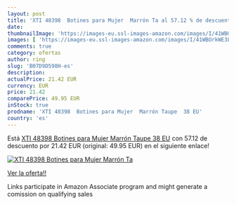 ```yaml
---
layout: post
title: 'XTI 48398  Botines para Mujer  Marrón Ta al 57.12 % de descuento'
date: 
thumbnailImage: 'https://images-eu.ssl-images-amazon.com/images/I/41WBOrkWE3L._SL200_.jpg'
images: [ 'https://images-eu.ssl-images-amazon.com/images/I/41WBOrkWE3L._SL200_.jpg' ]
comments: true
category: ofertas
author: ring
slug: 'B07D9D598H-es'
description:
actualPrice: 21.42 EUR
currency: EUR
price: 21.42
comparePrice: 49.95 EUR
inStock: true
prodname: 'XTI 48398  Botines para Mujer  Marrón Taupe  38 EU'
country: 'es'
---
```


Está [XTI 48398  Botines para Mujer  Marrón Taupe  38 EU](https://www.amazon.es/dp/B07D9D598H/?tag=tolees-21) con 57.12 de descuento por 21.42 EUR (original: 49.95 EUR) en el siguiente enlace!

[![XTI 48398  Botines para Mujer  Marrón Ta](https://images-eu.ssl-images-amazon.com/images/I/41WBOrkWE3L._SL200_.jpg)](https://www.amazon.es/dp/B07D9D598H/?tag=tolees-21)

[Ver la oferta!!](https://www.amazon.es/dp/B07D9D598H/?tag=tolees-21)

Links participate in Amazon Associate program and might generate a comission on qualifying sales



